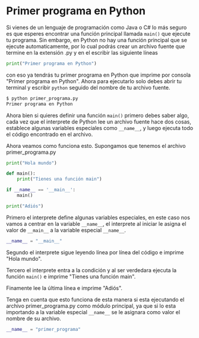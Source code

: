 # Primer programa en Python

Si vienes de un lenguaje de programación como Java o C# lo más seguro es que esperes encontrar una función principal llamada `main()` que ejecute tu programa. Sin embargo, en Python no hay una función principal que se ejecute automaticamente, por lo cual podrás crear un archivo fuente que termine en la extensión .py y en el escribir las siguiente líneas

```python
print("Primer programa en Python")
```

con eso ya tendrás tu primer programa en Python que imprime por consola "Primer programa en Python". Ahora para ejecutarlo solo debes abrir tu terminal y escribir `python` seguido del nombre de tu archivo fuente.

```sh
$ python primer_programa.py
Primer programa en Python
```

Ahora bien si quieres definir una función `main()` primero debes saber algo, cada vez que el interprete de Python lee un archivo fuente hace dos cosas, establece algunas variables especiales como `__name__`, y luego ejecuta todo el código encontrado en el archivo.

Ahora veamos como funciona esto. Supongamos que tenemos el archivo primer_programa.py

```python
print("Hola mundo")

def main():
	print("Tienes una función main")

if __name__ == '__main__':
	main()

print("Adiós")
```

Primero el interprete define algunas variables especiales, en este caso nos vamos a centrar en la variable `__name__`, el interprete al iniciar le asigna el valor de `__main__` a la variable especial `__name__`.

```python
__name__ = "__main__"
```

Segundo el interprete sigue leyendo línea por línea del código e imprime "Hola mundo".

Tercero el interprete entra a la condición y al ser verdedara ejecuta la función `main()` e imprime "Tienes una función main".

Finamente lee la última línea e imprime "Adiós".

Tenga en cuenta que esto funciona de esta manera si esta ejecutando el archivo primer_programa.py como módulo principal, ya que si lo esta importando a la variable especial `__name__` se le asignara como valor el nombre de su archivo.

```python
__name__ = "primer_programa"
```
